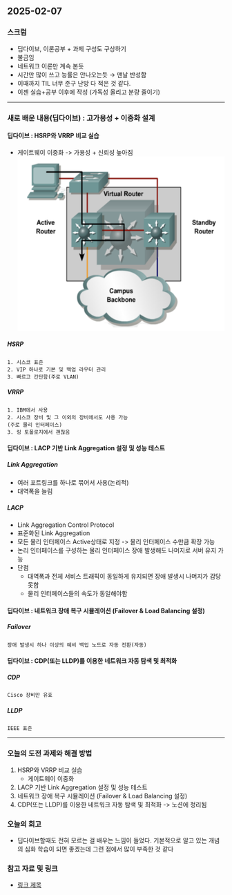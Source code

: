 ## 2025-02-07

### 스크럼
- 딥다이브, 이론공부 + 과제 구성도 구상하기
- 불금임
- 네트워크 이론만 계속 본듯
- 시간만 많이 쓰고 능률은 안나오는듯 → 맨날 반성함
- 이때까지 TIL 너무 준구 난방 다 적은 것 같다.
- 이젠 실습+공부 이후에 작성 (가독성 올리고 분량 줄이기)

---

### 새로 배운 내용(딥다이브) : 고가용성 + 이중화 설계
#### 딥다이브 : HSRP와 VRRP 비교 실습
- 게이트웨이 이중화 -> 가용성 + 신뢰성 높아짐
![alt text](img/07/07-00.png)
##### HSRP
    1. 시스코 표준
    2. VIP 하나로 기본 및 백업 라우터 관리
    3. 빠르고 간단함(주로 VLAN)
##### VRRP
    1. IBM에서 사용
    2. 시스코 장비 및 그 이외의 장비에서도 사용 가능
    (주로 물리 인터페이스)
    3. 링 토폴로지에서 괜찮음
#### 딥다이브 : LACP 기반 Link Aggregation 설정 및 성능 테스트
##### Link Aggregation
- 여러 포트링크를 하나로 묶어서 사용(논리적)
- 대역폭을 늘림
##### LACP
- Link Aggregation Control Protocol
- 표준화된 Link Aggregation
- 모든 물리 인터페이스 Active상태로 지정
-> 물리 인터페이스 수만큼 확장 가능
- 논리 인터페이스를 구성하는 물리 인터페이스 장애 발생해도 나머지로 서버 유지 가능
- 단점
    - 대역폭과 전체 서비스 트래픽이 동일하게 유지되면 장애 발생시 나머지가 감당 못함
    - 물리 인터페이스들의 속도가 동일해야함

#### 딥다이브 : 네트워크 장애 복구 시뮬레이션 (Failover & Load Balancing 설정)
##### Failover
    장애 발생시 하나 이상의 예비 백업 노드로 자동 전환(자동)


#### 딥다이브 : CDP(또는 LLDP)를 이용한 네트워크 자동 탐색 및 최적화
##### CDP
    Cisco 장비만 유효
##### LLDP
    IEEE 표준

---
### 오늘의 도전 과제와 해결 방법
1. HSRP와 VRRP 비교 실습
    - 게이트웨이 이중화
2. LACP 기반 Link Aggregation 설정 및 성능 테스트
3. 네트워크 장애 복구 시뮬레이션 (Failover & Load Balancing 설정)
4. CDP(또는 LLDP)를 이용한 네트워크 자동 탐색 및 최적화
-> 노션에 정리됨

### 오늘의 회고
- 딥다이브할때도 전혀 모르는 걸 배우는 느낌이 들었다. 기본적으로 알고 있는 개념의 심화 학습이 되면 좋겠는데 그런 점에서 많이 부족한 것 같다

### 참고 자료 및 링크
- [링크 제목](URL)
